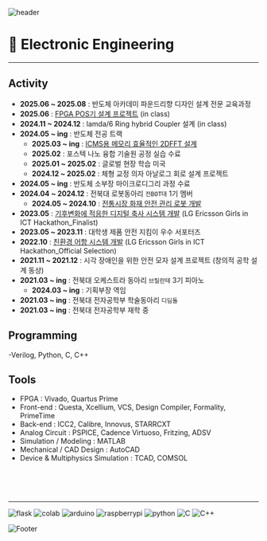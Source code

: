 ![header](https://capsule-render.vercel.app/api?type=waving&color=FFC0CB&height=200&section=header&text=Welcome%20&fontSize=&60fontColor=ffffff)

# 🌱 Electronic Engineering

---
## Activity
- **2025.06 ~ 2025.08** : 반도체 아카데미 파운드리향 디자인 설계 전문 교육과정
- **2025.06** : [FPGA POS기 설계 프로젝트](https://github.com/ddddddddggod/POS) (in class)
- **2024.11 ~ 2024.12** : lamda/6 Ring hybrid Coupler 설계 (in class)
- **2024.05 ~ ing** : 반도체 전공 트랙
     - **2025.03 ~ ing** : [ICMS용 메모리 효율적인 2DFFT 설계](https://github.com/ddddddddggod/2DFFT)
     - **2025.02** : 포스텍 나노 융합 기술원 공정 실습 수료
     - **2025.01 ~ 2025.02** : 글로벌 현장 학습 미국
     - **2024.12 ~ 2025.02** : 체형 교정 의자 아날로그 회로 설계 프로젝트
- **2024.05 ~ ing** : 반도체 소부장 마이크로디그리 과정 수료
- **2024.04 ~ 2024.12** : 전북대 로봇동아리 ` 전BOT대 `  1기 멤버
   - **2024.05 ~ 2024.10** : [전통시장 화재 안전 관리 로봇 개발](https://github.com/ddddddddggod/JeonBOTdae)
- **2023.05** : [기후변화에 적응한 디지털 축사 시스템 개발](https://github.com/ddddddddggod/GAEKSEORI)  (LG Ericsson Girls in ICT Hackathon_Finalist)
- **2023.05 ~ 2023.11** : 대학생 제품 안전 지킴이 우수 서포터즈
- **2022.10** : [친환경 어항 시스템 개발](https://github.com/ddddddddggod/Girls-IN-TJ)   (LG Ericsson Girls in ICT Hackathon_Official Selection)
- **2021.11 ~ 2021.12** : 시각 장애인을 위한 안전 모자 설계 프로젝트 (창의적 공학 설계 동상)
- **2021.03 ~ ing** : 전북대 오케스트라 동아리 ` 브릴란테 ` 3기 피아노
     - **2024.03 ~ ing** : 기획부장 역임
- **2021.03 ~ ing** : 전북대 전자공학부 학술동아리 ` 디딤돌 `
- **2021.03 ~ ing** : 전북대 전자공학부 재학 중



## Programming
-Verilog, Python, C, C++

## Tools
- FPGA : Vivado, Quartus Prime  
- Front-end : Questa, Xcellium, VCS, Design Compiler, Formality, PrimeTime  
- Back-end : ICC2, Calibre, Innovus, STARRCXT  
- Analog Circuit : PSPICE, Cadence Virtuoso, Fritzing, ADSV  
- Simulation / Modeling : MATLAB  
- Mechanical / CAD Design : AutoCAD  
- Device & Multiphysics Simulation : TCAD, COMSOL


<br>
<br>
<br>


---

![flask](	https://img.shields.io/badge/Flask-000000?style=for-the-badge&logo=flask&logoColor=white)
![colab](	https://img.shields.io/badge/Colab-F9AB00?style=for-the-badge&logo=googlecolab&color=525252)
![arduino](	https://img.shields.io/badge/Arduino-00979D?style=for-the-badge&logo=Arduino&logoColor=white)
![raspberrypi](https://img.shields.io/badge/Raspberry%20Pi-A22846?style=for-the-badge&logo=Raspberry%20Pi&logoColor=white)
  ![python](	https://img.shields.io/badge/Python-3776AB?style=for-the-badge&logo=python&logoColor=white)
![C](	https://img.shields.io/badge/C-00599C?style=for-the-badge&logo=c&logoColor=white)
![C++](https://img.shields.io/badge/C%2B%2B-00599C?style=for-the-badge&logo=c%2B%2B&logoColor=white)

  ![Footer](https://capsule-render.vercel.app/api?type=waving&color=FFC0CB&height=200&section=footer)

